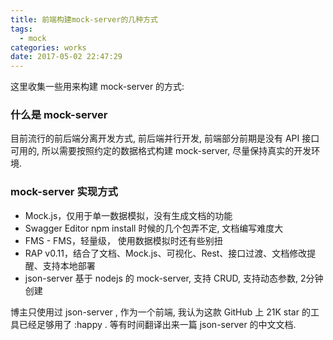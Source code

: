 ```yaml
---
title: 前端构建mock-server的几种方式
tags:
  - mock
categories: works
date: 2017-05-02 22:47:29
---
```


这里收集一些用来构建 mock-server 的方式:

### 什么是 mock-server

目前流行的前后端分离开发方式, 前后端并行开发, 前端部分前期是没有 API 接口可用的, 所以需要按照约定的数据格式构建 mock-server, 尽量保持真实的开发环境.

### mock-server 实现方式

- Mock.js，仅用于单一数据模拟，没有生成文档的功能
- Swagger Editor npm install 时候的几个包弄不定, 文档编写难度大
- FMS - FMS，轻量级， 使用数据模拟时还有些别扭
- RAP v0.11，结合了文档、Mock.js、可视化、Rest、接口过渡、文档修改提醒、支持本地部署
- json-server 基于 nodejs 的 mock-server, 支持 CRUD, 支持动态参数, 2分钟创建

博主只使用过 json-server , 作为一个前端, 我认为这款 GitHub 上 21K star 的工具已经足够用了 :happy .
等有时间翻译出来一篇 json-server 的中文文档.
